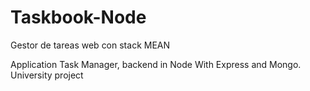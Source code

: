 # Taskbook-Node
Gestor de tareas web con stack MEAN

Application Task Manager, backend in Node With Express and Mongo.
University project
